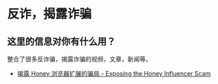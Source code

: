 # 反诈，揭露诈骗

## 这里的信息对你有什么用？
整合了很多反诈骗，揭露诈骗的视频，文章，新闻等。

- [揭露 Honey 浏览器扩展的骗局 - Exposing the Honey Influencer Scam](https://www.youtube.com/watch?v=vc4yL3YTwWk&ab_channel=MegaLag)

